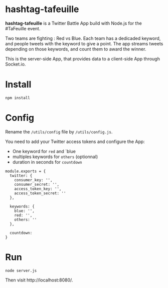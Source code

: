 # hashtag-tafeuille

**hashtag-tafeuille** is a Twitter Battle App build with Node.js for the #TaFeuille event.

Two teams are fighting : Red vs Blue. Each team has a dedicaded keyword, and people tweets with the keyword to give a point.
The app streams tweets depending on those keywords, and count them to award the winner.

This is the server-side App, that provides data to a client-side App through Socket.io.

# Install
```
npm install
```

# Config

Rename the `/utils/config` file by `/utils/config.js`.

You need to add your Twitter access tokens and configure the App:

- One keyword for `red` and `blue
- multiples keywords for `others` (optionnal)
- duration in seconds for `countdown`

```
module.exports = {
  twitter: {
    consumer_key: '',
    consumer_secret: '',
    access_token_key: '',
    access_token_secret: ''
  },

  keywords: {
    blue: '',
    red: '',
    others: ''
  },

  countdown:
}

```

# Run
```
node server.js
```
Then visit http://localhost:8080/.
